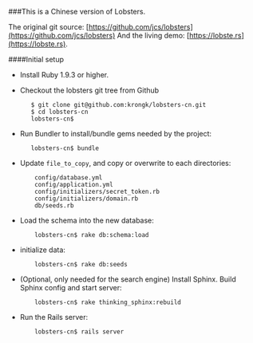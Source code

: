 ###This is a Chinese version of Lobsters. 

The original git source: [https://github.com/jcs/lobsters](https://github.com/jcs/lobsters)
And the living demo: [https://lobste.rs](https://lobste.rs). 

####Initial setup

* Install Ruby 1.9.3 or higher.

* Checkout the lobsters git tree from Github

         $ git clone git@github.com:krongk/lobsters-cn.git
         $ cd lobsters-cn
         lobsters-cn$ 

* Run Bundler to install/bundle gems needed by the project:

         lobsters-cn$ bundle

* Update `file_to_copy`, and copy or overwrite to each directories:

          config/database.yml
          config/application.yml
          config/initializers/secret_token.rb
          config/initializers/domain.rb
          db/seeds.rb

* Load the schema into the new database:

          lobsters-cn$ rake db:schema:load

* initialize data:

          lobsters-cn$ rake db:seeds

* (Optional, only needed for the search engine) Install Sphinx.  Build Sphinx
config and start server:

          lobsters-cn$ rake thinking_sphinx:rebuild

* Run the Rails server:

          lobsters-cn$ rails server
